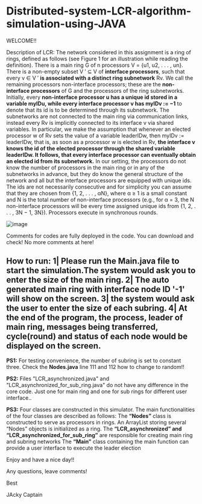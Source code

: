 # Distributed-system-LCR-algorithm-simulation-using-JAVA

WELCOME!!

Description of LCR:
The network considered in this assignment is a ring of rings, defined as follows (see Figure
1 for an illustration while reading the definition). There is a main ring G of n processors
V = {u1, u2, . . . , un}. There is a non-empty subset V ′ ⊆ V of **interface processors**, such
that every v ∈ V ′ **is associated with a distinct ring subnetwork** Rv. We call the remaining
processors non-interface processors; these are the **non-interface processors** of G and the
processors of the ring subnetworks. Initially, every **non-interface processor u has a unique id
stored in a variable myIDu, while every interface processor v has myIDv := −1** to denote
that its id is to be determined through its subnetwork. The subnetworks are not connected
to the main ring via communication links, instead every Rv is implicitly connected to its
interface v via shared variables. In particular, we make the assumption that whenever an
elected processor w of Rv sets the value of a variable leaderIDw, then myIDv := leaderIDw,
that is, as soon as a processor w is elected in Rv, **the interface v knows the id of the elected
processor through the shared variable leaderIDw. It follows, that every interface processor
can eventually obtain an elected id from its subnetwork.**
In our setting, the processors do not know the number of processors in the main ring
or in any of the subnetworks in advance, but they do know the general structure of the
network and all but the interface processors are equipped with unique ids. The ids are
not necessarily consecutive and for simplicity you can assume that they are chosen from
{1, 2, . . . , αN}, where α ≥ 1 is a small constant and N is the total number of non-interface
processors (e.g., for α = 3, the N non-interface processors will be every time assigned unique
ids from {1, 2, . . . , 3N − 1, 3N}). Processors execute in synchronous rounds.

![image](https://user-images.githubusercontent.com/55009904/157695492-f33eb8b0-c9d2-4fbf-9af5-acf86a205930.png)

Comments for codes are fully deployed in the code. You can download and check! No more comments at here!

**How to run:**
**1|** Please run the **Main.java** file to start the simulation.The system would ask you to enter the size of the main ring. 
**2|** The auto generated main ring with interface node ID '-1' will show on the screen.
**3|** the system would ask the user to enter the size of each subring.
**4|** At the end of the program, the process, leader of main ring, messages being transferred, cycle(round) and status of each node would be displayed on the screen.
--------------------------------------------------------------------------------------

**PS1:** For testing convenience, the number of subring is set to constant three. Check the **Nodes.java** line 111 and 112 how to change to random!!

**PS2:** Files "LCR_asynchronized.java" and "LCR_asynchronized_for_sub_ring.java" do not have any difference in the core code. Just one for main ring and one for sub rings for different user interface..

**PS3:** Four classes are constructed in this simulator. The main functionalities of the four classes are described as follows:
The **“Nodes”** class is constructed to serve as processors in rings. An ArrayList storing several “Nodes” objects is initialized as a ring. 
The **“LCR_asynchronized” and “LCR_asynchronized_for_sub_ring”** are responsible for creating main ring and subring networks
The **“Main”** class containing the main function can provide a user interface to execute the leader election

Enjoy and have a nice day!!

Any questions, leave comments!

Best

JAcky Captain
